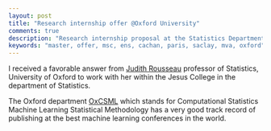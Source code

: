 ```yaml
---
layout: post
title: "Research internship offer @Oxford University"
comments: true
description: "Research internship proposal at the Statistics Department."
keywords: "master, offer, msc, ens, cachan, paris, saclay, mva, oxford"
---
```


I received a favorable answer from [Judith Rousseau](http://csml.stats.ox.ac.uk/people/rousseau/) professor of Statistics, University of Oxford to work with her within the Jesus College in the department of Statistics.

The Oxford department [OxCSML](http://csml.stats.ox.ac.uk/news/) which stands for Computational Statistics Machine Learning Statistical Methodology has a very good track record of publishing at the best machine learning conferences in the world.
